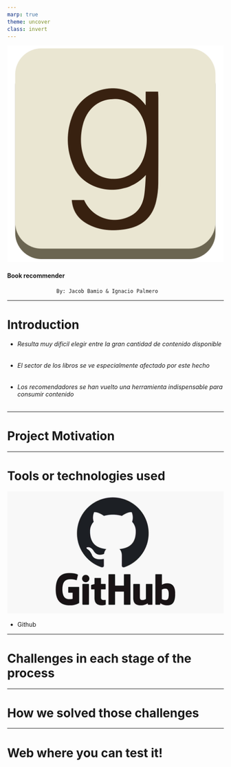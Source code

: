 ```yaml
---
marp: true
theme: uncover
class: invert
---
```


![bg left height:4in](goodreads_logo.png)



#### Book recommender                 
                    
                    By: Jacob Bamio & Ignacio Palmero
---
# Introduction

- ###### Resulta muy dificil elegir entre la gran cantidad de contenido disponible
- ###### El sector de los libros se ve especialmente afectado por este hecho
- ###### Los recomendadores se han vuelto una herramienta indispensable para consumir contenido

---

# Project Motivation

---
# Tools or technologies used

![bg right height:1in](github_logo.jpeg)
- Github





---


# Challenges in each stage of the process

---

# How we solved those challenges

---

# Web where you can test it!

